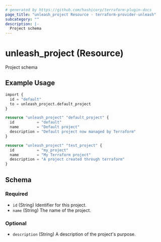 ```yaml
---
# generated by https://github.com/hashicorp/terraform-plugin-docs
page_title: "unleash_project Resource - terraform-provider-unleash"
subcategory: ""
description: |-
  Project schema
---
```


# unleash_project (Resource)

Project schema

## Example Usage

```terraform
import {
  id = "default"
  to = unleash_project.default_project
}

resource "unleash_project" "default_project" {
  id          = "default"
  name        = "Default project"
  description = "Default project now managed by Terraform"
}

resource "unleash_project" "test_project" {
  id          = "my_project"
  name        = "My Terraform project"
  description = "A project created through terraform"
}
```

<!-- schema generated by tfplugindocs -->
## Schema

### Required

- `id` (String) Identifier for this project.
- `name` (String) The name of the project.

### Optional

- `description` (String) A description of the project's purpose.
